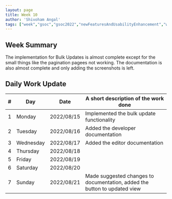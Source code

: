 ```yaml
---
layout: page
title: Week 10
author: 'Shivoham Angal'
tags: ["week","gsoc","gsoc2022","newFeaturesAndUsabilityEnhancement","week#10","eval#2"]
---
```


## Week Summary

The implementation for Bulk Updates is almost complete except for the small things like the pagination pagees not working. The documentation is also almost complete and only adding the screenshots is left.

## Daily Work Update

|\#|Day|Date|A short description of the work done|  
|---	|---	|---	|---	|  
|1   	| Monday 	|   2022/08/15	| Implemented the bulk update functionality |  
|2   	| Tuesday  	|   2022/08/16	| Added the developer documentation	|  
|3   	| Wednesday |  2022/08/17 	| Added the editor documentation |  
|4   	| Thursday  |   2022/08/18	|  |  
|5   	| Friday  	|   2022/08/19	|  |  
|6   	| Saturday  |  2022/08/20 |  |  
|7   	| Sunday  	|   2022/08/21	| Made suggested changes to documentation, added the button to updated view |  
